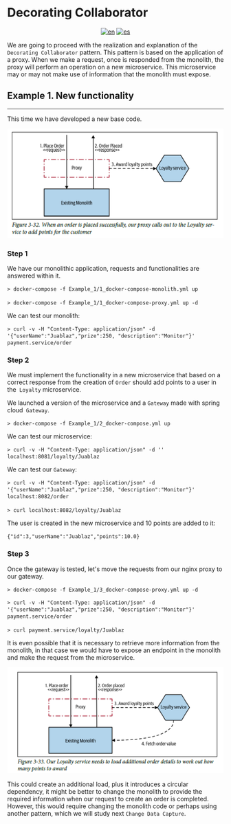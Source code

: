 # **Decorating Collaborator**
<div align="center">

[![en](https://img.shields.io/badge/lang-en-red.svg)](https://github.com/MasterCloudApps-Projects/Monolith-to-Microservices-Examples/tree/master/Decorating_Collaborator/README.md)
[![es](https://img.shields.io/badge/lang-es-yellow.svg)](https://github.com/MasterCloudApps-Projects/Monolith-to-Microservices-Examples/tree/master/Decorating_Collaborator/README.es.md)
</div>

We are going to proceed with the realization and explanation of the `Decorating Collaborator` pattern. This pattern is based on the application of a proxy. When we make a request, once is responded from the monolith, the proxy will perform an operation on a new microservice. This microservice may or may not make use of information that the monolith must expose.

## **Example 1. New functionality**
____________________________________________________________
This time we have developed a new base code.
<div align="center">

![alt text](3.32_decorating_collaborator.png)
</div>

### **Step 1**

We have our monolithic application, requests and functionalities are answered within it.

```
> docker-compose -f Example_1/1_docker-compose-monolith.yml up

> docker-compose -f Example_1/1_docker-compose-proxy.yml up -d
```

We can test our monolith:
```
> curl -v -H "Content-Type: application/json" -d '{"userName":"Juablaz","prize":250, "description":"Monitor"}' payment.service/order
```


### **Step 2**
We must implement the functionality in a new microservice that based on a correct response from the creation of `Order` should add points to a user in the` Loyalty` microservice.

We launched a version of the microservice and a `Gateway` made with spring cloud` Gateway`.

```
> docker-compose -f Example_1/2_docker-compose.yml up
```

We can test our microservice:
```
> curl -v -H "Content-Type: application/json" -d '' localhost:8081/loyalty/Juablaz
```

We can test our `Gateway`:

```
> curl -v -H "Content-Type: application/json" -d '{"userName":"Juablaz","prize":250, "description":"Monitor"}' localhost:8082/order

> curl localhost:8082/loyalty/Juablaz
```

The user is created in the new microservice and 10 points are added to it:
```
{"id":3,"userName":"Juablaz","points":10.0}
```

### **Step 3**
Once the gateway is tested, let's move the requests from our nginx proxy to our gateway.

```
> docker-compose -f Example_1/3_docker-compose-proxy.yml up -d
```

```
> curl -v -H "Content-Type: application/json" -d '{"userName":"Juablaz","prize":250, "description":"Monitor"}' payment.service/order

> curl payment.service/loyalty/Juablaz
```

It is even possible that it is necessary to retrieve more information from the monolith, in that case we would have to expose an endpoint in the monolith and make the request from the microservice.

<div align="center">

![alt text](3.33_decorating_collaborator.png)
</div>

This could create an additional load, plus it introduces a circular dependency, it might be better to change the monolith to provide the required information when our request to create an order is completed. However, this would require changing the monolith code or perhaps using another pattern, which we will study next `Change Data Capture`.
